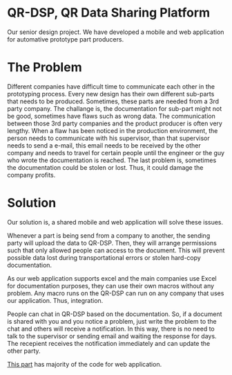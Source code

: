 # QR-DSP, QR Data Sharing Platform

Our senior design project. We have developed a mobile and web application for automative prototype part producers. 

# The Problem

Different companies have difficult time to communicate each other in the prototyping process. Every new design has their own different sub-parts that needs to be produced. Sometimes, these parts are needed from a 3rd party company. The challange is, the documentation for sub-part might not be good, sometimes have flaws such as wrong data. The communication between those 3rd party companies and the product producer is often very lengthy. When a flaw has been noticed in the production environment, the person needs to communicate with his supervisor, than that supervisor needs to send a e-mail, this email needs to be received by the other company and needs to travel for certain people until the engineer or the guy who wrote the documentation is reached. The last problem is, sometimes the documentation could be stolen or lost. Thus, it could damage the company profits.

# Solution

Our solution is, a shared mobile and web application will solve these issues. 

Whenever a part is being send from a company to another, the sending party will upload the data to QR-DSP. Then, they will arrange permissions such that only allowed people can access to the document. This will prevent possible data lost during transportational errors or stolen hard-copy documentation.

As our web application supports excel and the main companies use Excel for documentation purposes, they can use their own macros without any problem. Any macro runs on the QR-DSP can run on any company that uses our application. Thus, integration.

People can chat in QR-DSP based on the documentation. So, if a document is shared with you and you notice a problem, just write the problem to the chat and others will receive a notification. In this way, there is no need to talk to the supervisor or sending email and waiting the response for days. The recepient receives the notification immediately and can update the other party.

[This part](QR-DSP/src/main/java/com/qrsynergy/) has majority of the code for web application.
